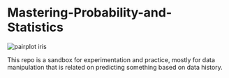 # Mastering-Probability-and-Statistics
![pairplot iris](https://github.com/padrigon-lynbert/Mastering-Probability-and-Statistics/assets/123610073/43aa40ea-4f48-4584-80bb-7cad5f77d9cf)

This repo is a sandbox for experimentation and practice, mostly for data manipulation that is related on predicting something based on data history.
